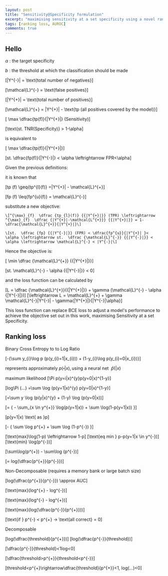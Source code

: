 ```yaml
---
layout: post
title: "Sensitivity@Specificity formulation"
excerpt: "maximising sensitivity at a set specificity using a novel ranking loss equation"
tags: [ranking loss, AUROC]
comments: true
---
```


## Hello


$\alpha$ : the target specificity

$b$ : the threshold at which the classification should be made

\[|Y^{-}| = \text{total number of negatives}\]

\[\mathcal{L}^{-} = \text{false positives}\]

\[|Y^{+}| = \text{total number of positives}\]

\[\mathcal{L}^{+} = |Y^{+}| - \text{tp (all positives covered by the model)}\]


\[ \max \dfrac{tp(f)}{|Y^{+}|} (Sensitivity)\]

\[\text{st. TNR(Specificity)} > 1-\alpha\]

is equivalent to 

\[ \max \dfrac{tp(f)}{|Y^{+}|}\]

\[st. \dfrac{fp(f)}{|Y^{-}|} < \alpha \leftrightarrow FPR<\alpha\]

 Given the previous definitions:
 
 it is known that
 

   \[tp (f) \geq{tp^{l}(f)} =|Y^{+}| - \mathcal{L}^{+}\]


   \[fp (f) \leq{fp^{u}(f)} = \mathcal{L}^{-}\]
  
   
   substitute a new objective:
   

    \[^{\max}_{f}  \dfrac {tp_{l}(f)} {{|Y^{+}|}} (TPR) \leftrightarrow ^{\max}_{f}  \dfrac {|Y^{+}|-\mathcal{L^{+}}} {{|Y^{+}|}} = 1-\dfrac{\mathcal{L}^{+}}{|Y^{+}|}\]
  
    \[st.  \dfrac {fp} {{|Y^{-}|}} (FPR) < \dfrac{fp^{u}}{|Y^{+}| }< \alpha \leftrightarrow st.  \dfrac {\mathcal{L}^{-}} {{|Y^{-}|}} < \alpha \leftrightarrow \mathcal{L}^{-} < |Y^{-}|\]



Hence the objective is:

\[ \min \dfrac {\mathcal{L}^{+}} {{|Y^{+}|}}\]
   
   
\[st.  \mathcal{L}^{-} -  \alpha {{|Y^{-}|}} < 0\]


and the loss function can be calculated by

\[L = \dfrac {\mathcal{L}^{+}}{{|Y^{+}|}} + \gamma (\mathcal{L}^{-} - \alpha {|Y^{-}|})\] \[\leftrightarrow L = \mathcal{L}^{+} + \gamma \mathcal{L}^{-}|Y^{-}| - \gamma{|Y^{+}|}{|Y^{-}|\alpha}\]

This loss function can replace BCE loss to adjust a model's performance to achieve the objective set out in this work, maximising Sensitivity at a set Specificity.






## Ranking loss

Binary Cross Entropy to to Log Ratio


\[-\{\sum y_{i}\log p (p(y_{i}=1|x_{i})) + (1-y_{i}\log p(y_{i}=0|x_{i})\}\]

represents approximately $p(\centerdot |x), \text{using a neural net } ~ \hat{p}(|x)$

maximum likelihood
\[\Pi p(y=i|x)^{y}p(y=0|x)^{1-y}\]

\[log\Pi (...) =\sum \log (p(y=1|x)^{y} p(y=0|x)^{1-y}\]

\[=\sum y \log (p(y|x)^{y} + (1-y) \log (p(y=0|x))\]

\[= \{ - \sum_{x \in y^{+}} \log(p(y=1|x)) + \sum \log(1-p(y=1|x)) \}\]

\[p(y=1|x) \text{ as }p\]

\[- \{ \sum \log p^{+} + \sum \log (1-p^{-}) \}\]

\[\text{max}\log(1-p) \leftrightarrow 1-p\]
\[\text{eq min } p-p(y=1|x \in y^{-})\]
\[\text{min} \log(p^{-})\]

\[\sum\log(p^{+}) - \sum\log (p^{-})\]

\[= log(\dfrac{p^{+}}{p^{-}})\]

Non-Decomposable (requires a memory bank or large batch size)

\[log(\dfrac{p^{+}}{p^{-}}) \approx AUC\]

\[\text{max}(log^{+} - log^{-})\]

\[\text{max}(log^{-} - log^{+})\]

\[\text{max}(log(\dfrac{p^{-}}{p^{+}}))\]


\[\text{if } p^{-} < p^{+} -> \text{all correct} = 0\]

Decomposable

\[log(\dfrac{threshold}{p^{+}})\]
\[log(\dfrac{p^{-}}{threshold})\]

\[\dfrac{p^{-}}{threshold}<1log<0\]

\[\dfrac{threshold>p^{+}}{threshold<p^{-}}\]




\[threshold<p^{+}\rightarrow\dfrac{threshold}{p^{+}}<1, log(...)<0\]

  
